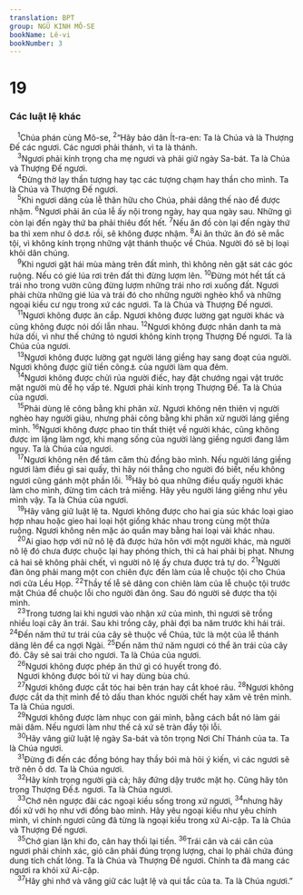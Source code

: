 ```yaml
---
translation: BPT
group: NGŨ KINH MÔ-SE
bookName: Lê-vi 
bookNumber: 3
---
```


<div class="title"><h1>19</h1><h3>Các luật lệ khác</h3></div>
<span class="verse le_19_1"> <sup>1</sup>Chúa phán cùng Mô-se,</span>
<span class="verse le_19_2"><sup>2</sup>“Hãy bảo dân Ít-ra-en: Ta là Chúa và là Thượng Đế các ngươi. Các ngươi phải thánh, vì ta là thánh.<br/></span>
<span class="verse le_19_3"> <sup>3</sup>Ngươi phải kính trọng cha mẹ ngươi và phải giữ ngày Sa-bát. Ta là Chúa và Thượng Đế ngươi.<br/></span>
<span class="verse le_19_4"> <sup>4</sup>Đừng thờ lạy thần tượng hay tạc các tượng chạm hay thần cho mình. Ta là Chúa và Thượng Đế ngươi.<br/></span>
<span class="verse le_19_5"> <sup>5</sup>Khi ngươi dâng của lễ thân hữu cho Chúa, phải dâng thế nào để được nhậm.</span>
<span class="verse le_19_6"><sup>6</sup>Ngươi phải ăn của lễ ấy nội trong ngày, hay qua ngày sau. Những gì còn lại đến ngày thứ ba phải thiêu đốt hết.</span>
<span class="verse le_19_7"><sup>7</sup>Nếu ăn đồ còn lại đến ngày thứ ba thì xem như ô dơ<a data-toggle="tooltip" data-placement="bottom" title="Hay “hư, thối,” không còn dùng được.">⚓</a> rồi, sẽ không được nhậm.</span>
<span class="verse le_19_8"><sup>8</sup>Ai ăn thức ăn đó sẽ mắc tội, vì không kính trọng những vật thánh thuộc về Chúa. Người đó sẽ bị loại khỏi dân chúng.<br/></span>
<span class="verse le_19_9"> <sup>9</sup>Khi ngươi gặt hái mùa màng trên đất mình, thì không nên gặt sát các góc ruộng. Nếu có gié lúa rơi trên đất thì đừng lượm lên.</span>
<span class="verse le_19_10"><sup>10</sup>Đừng mót hết tất cả trái nho trong vườn cũng đừng lượm những trái nho rơi xuống đất. Ngươi phải chừa những gié lúa và trái đó cho những người nghèo khổ và những ngoại kiều cư ngụ trong xứ các ngươi. Ta là Chúa và Thượng Đế ngươi.<br/></span>
<span class="verse le_19_11"> <sup>11</sup>Ngươi không được ăn cắp. Ngươi không được lường gạt người khác và cũng không được nói dối lẫn nhau.</span>
<span class="verse le_19_12"><sup>12</sup>Ngươi không được nhân danh ta mà hứa dối, vì như thế chứng tỏ ngươi không kính trọng Thượng Đế ngươi. Ta là Chúa của ngươi.<br/></span>
<span class="verse le_19_13"> <sup>13</sup>Ngươi không được lường gạt người láng giềng hay sang đoạt của người. Ngươi không được giữ tiền công<a data-toggle="tooltip" data-placement="bottom" title="Nhân công thường được trả lương vào cuối ngày cho công việc làm ngày hôm ấy. Xem Ma 20:1-16.">⚓</a> của người làm qua đêm.<br/></span>
<span class="verse le_19_14"> <sup>14</sup>Ngươi không được chửi rủa người điếc, hay đặt chướng ngại vật trước mặt người mù để họ vấp té. Ngươi phải kính trọng Thượng Đế. Ta là Chúa của ngươi.<br/></span>
<span class="verse le_19_15"> <sup>15</sup>Phải dùng lẽ công bằng khi phân xử. Ngươi không nên thiên vị người nghèo hay người giàu, nhưng phải công bằng khi phân xử người láng giềng mình.</span>
<span class="verse le_19_16"><sup>16</sup>Ngươi không được phao tin thất thiệt về người khác, cũng không được im lặng làm ngơ, khi mạng sống của người làng giềng ngươi đang lâm nguy. Ta là Chúa của ngươi.<br/></span>
<span class="verse le_19_17"> <sup>17</sup>Ngươi không nên để tâm căm thù đồng bào mình. Nếu người láng giềng ngươi làm điều gì sai quấy, thì hãy nói thẳng cho người đó biết, nếu không ngươi cũng gánh một phần lỗi.</span>
<span class="verse le_19_18"><sup>18</sup>Hãy bỏ qua những điều quấy người khác làm cho mình, đừng tìm cách trả miếng. Hãy yêu người láng giềng như yêu mình vậy. Ta là Chúa của ngươi.<br/></span>
<span class="verse le_19_19"> <sup>19</sup>Hãy vâng giữ luật lệ ta. Ngươi không được cho hai gia súc khác loại giao hợp nhau hoặc gieo hai loại hột giống khác nhau trong cùng một thửa ruộng. Ngươi không nên mặc áo quần may bằng hai loại vải khác nhau.<br/></span>
<span class="verse le_19_20"> <sup>20</sup>Ai giao hợp với nữ nô lệ đã được hứa hôn với một người khác, mà người nô lệ đó chưa được chuộc lại hay phóng thích, thì cả hai phải bị phạt. Nhưng cả hai sẽ không phải chết, vì người nô lệ ấy chưa được trả tự do.</span>
<span class="verse le_19_21"><sup>21</sup>Người đàn ông phải mang một con chiên đực đến làm của lễ chuộc tội cho Chúa nơi cửa Lều Họp.</span>
<span class="verse le_19_22"><sup>22</sup>Thầy tế lễ sẽ dâng con chiên làm của lễ chuộc tội trước mặt Chúa để chuộc lỗi cho người đàn ông. Sau đó người sẽ được tha tội mình.<br/></span>
<span class="verse le_19_23"> <sup>23</sup>Trong tương lai khi ngươi vào nhận xứ của mình, thì ngươi sẽ trồng nhiều loại cây ăn trái. Sau khi trồng cây, phải đợi ba năm trước khi hái trái.</span>
<span class="verse le_19_24"><sup>24</sup>Đến năm thứ tư trái của cây sẽ thuộc về Chúa, tức là một của lễ thánh dâng lên để ca ngợi Ngài.</span>
<span class="verse le_19_25"><sup>25</sup>Đến năm thứ năm ngươi có thể ăn trái của cây đó. Cây sẽ sai trái cho ngươi. Ta là Chúa của ngươi.<br/></span>
<span class="verse le_19_26"> <sup>26</sup>Ngươi không được phép ăn thứ gì có huyết trong đó.<br/> Ngươi không được bói tử vi hay dùng bùa chú.<br/></span>
<span class="verse le_19_27"> <sup>27</sup>Ngươi không được cắt tóc hai bên trán hay cắt khoé râu.</span>
<span class="verse le_19_28"><sup>28</sup>Ngươi không được cắt da thịt mình để tỏ dấu than khóc người chết hay xăm vẽ trên mình. Ta là Chúa ngươi.<br/></span>
<span class="verse le_19_29"> <sup>29</sup>Ngươi không được làm nhục con gái mình, bằng cách bắt nó làm gái mãi dâm. Nếu ngươi làm như thế cả xứ sẽ tràn đầy tội lỗi.<br/></span>
<span class="verse le_19_30"> <sup>30</sup>Hãy vâng giữ luật lệ ngày Sa-bát và tôn trọng Nơi Chí Thánh của ta. Ta là Chúa ngươi.<br/></span>
<span class="verse le_19_31"> <sup>31</sup>Đừng đi đến các đồng bóng hay thầy bói mà hỏi ý kiến, vì các ngươi sẽ trở nên ô dơ. Ta là Chúa ngươi.<br/></span>
<span class="verse le_19_32"> <sup>32</sup>Hãy kính trọng người già cả; hãy đứng dậy trước mặt họ. Cũng hãy tôn trọng Thượng Đế<a data-toggle="tooltip" data-placement="bottom" title="Hay “lãnh tụ.”">⚓</a> ngươi. Ta là Chúa ngươi.<br/></span>
<span class="verse le_19_33"> <sup>33</sup>Chớ nên ngược đãi các ngoại kiều sống trong xứ ngươi,</span>
<span class="verse le_19_34"><sup>34</sup>nhưng hãy đối xử với họ như với đồng bào mình. Hãy yêu ngoại kiều như yêu chính mình, vì chính ngươi cũng đã từng là ngoại kiều trong xứ Ai-cập. Ta là Chúa và Thượng Đế ngươi.<br/></span>
<span class="verse le_19_35"> <sup>35</sup>Chớ gian lận khi đo, cân hay thối lại tiền.</span>
<span class="verse le_19_36"><sup>36</sup>Trái cân và cái cân của ngươi phải chính xác, giỏ cân phải đúng trọng lượng, chai lọ phải chứa đúng dung tích chất lỏng. Ta là Chúa và Thượng Đế ngươi. Chính ta đã mang các ngươi ra khỏi xứ Ai-cập.<br/></span>
<span class="verse le_19_37"> <sup>37</sup>Hãy ghi nhớ và vâng giữ các luật lệ và qui tắc của ta. Ta là Chúa ngươi.”<br/></span>
